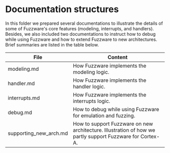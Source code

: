 # Documentation structures
In this folder we prepared several documentations to illustrate the details of some of Fuzzware's core features (modeling, interrupts, and handlers). Besides, we also included two documentations to instruct how to debug while using Fuzzware and how to extend Fuzzware to new architectures. Brief summaries are listed in the table below.  

| File                   | Content                                                                                                   |
|------------------------|-----------------------------------------------------------------------------------------------------------|
| modeling.md            | How Fuzzware implements the modeling logic.                                                                |
| handler.md             | How Fuzzware implements the handler logic.                                                                 |
| interrupts.md          | How Fuzzware implements the interrupts logic.
| debug.md               | How to debug while using Fuzzware for emulation and fuzzing.                                              |
| supporting_new_arch.md | How to support Fuzzware on new architecture. Illustration of how we partly support Fuzzware for Cortex-A. |